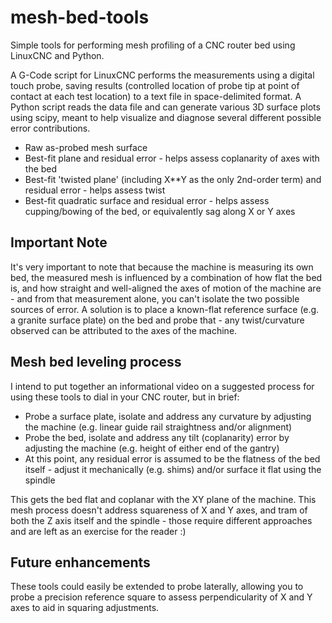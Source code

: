 # mesh-bed-tools

Simple tools for performing mesh profiling of a CNC router bed using LinuxCNC and Python.

A G-Code script for LinuxCNC performs the measurements using a digital touch probe, saving results (controlled location of probe tip at point of contact at each test location) to a text file in space-delimited format.
A Python script reads the data file and can generate various 3D surface plots using scipy, meant to help visualize and diagnose several different possible error contributions. 
* Raw as-probed mesh surface
* Best-fit plane and residual error - helps assess coplanarity of axes with the bed
* Best-fit 'twisted plane' (including X**Y as the only 2nd-order term) and residual error - helps assess twist
* Best-fit quadratic surface and residual error - helps assess cupping/bowing of the bed, or equivalently sag along X or Y axes

## Important Note
It's very important to note that because the machine is measuring its own bed, the measured mesh is influenced by a combination of how flat the bed is, and how straight and well-aligned the axes of motion of the machine are - and from that measurement alone, you can't isolate the two possible sources of error.
A solution is to place a known-flat reference surface (e.g. a granite surface plate) on the bed and probe that - any twist/curvature observed can be attributed to the axes of the machine.

## Mesh bed leveling process
I intend to put together an informational video on a suggested process for using these tools to dial in your CNC router, but in brief:
* Probe a surface plate, isolate and address any curvature by adjusting the machine (e.g. linear guide rail straightness and/or alignment)
* Probe the bed, isolate and address any tilt (coplanarity) error by adjusting the machine (e.g. height of either end of the gantry)
* At this point, any residual error is assumed to be the flatness of the bed itself - adjust it mechanically (e.g. shims) and/or surface it flat using the spindle

This gets the bed flat and coplanar with the XY plane of the machine.  This mesh process doesn't address squareness of X and Y axes, and tram of both the Z axis itself and the spindle - those require different approaches and are left as an exercise for the reader :)

## Future enhancements
These tools could easily be extended to probe laterally, allowing you to probe a precision reference square to assess perpendicularity of X and Y axes to aid in squaring adjustments.